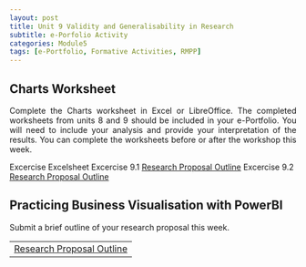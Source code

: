 ```yaml
---
layout: post
title: Unit 9 Validity and Generalisability in Research
subtitle: e-Porfolio Activity
categories: Module5
tags: [e-Portfolio, Formative Activities, RMPP]
---
```

<html lang="en">



<body>



<h2>Charts Worksheet</h2>

<p style="text-align: justify;">Complete the Charts worksheet in Excel or LibreOffice. The completed worksheets from units 8 and 9 should be included in your e-Portfolio. You will need to include your analysis and provide your interpretation of the results. You can complete the worksheets before or after the workshop this week.</p
                              


| Excercise | Excelsheet|
|-----------------|-----------------|
| Excercise 9.1  | <a href="../../../../artefacts/RMPP-Unit07-Initial_Post.pdf" target="_blank" class="button large">Research Proposal Outline</a>|
| Excercise 9.2  | <a href="../../../../artefacts/RMPP-Unit07-Initial_Post.pdf" target="_blank" class="button large">Research Proposal Outline</a>|


<h2>Practicing Business Visualisation with PowerBI</h2>

<p style="text-align: justify;"> Submit a brief outline of your research proposal this week.</p>


<table>
    <tr>
       <td> <a href="../../../../artefacts/RMPP-Unit07-Initial_Post.pdf" target="_blank" class="button large">Research Proposal Outline</a></td> 
    </tr>
</table>



</body>
</html>




